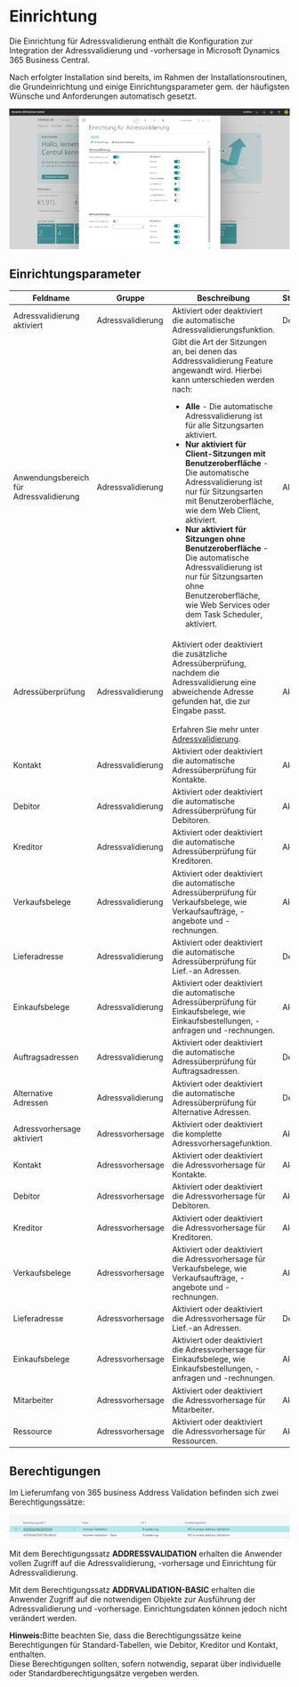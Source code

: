 # Einrichtung

Die Einrichtung für Adressvalidierung enthält die Konfiguration zur Integration der Adressvalidierung und -vorhersage in Microsoft Dynamics 365 Business Central.

Nach erfolgter Installation sind bereits, im Rahmen der Installationsroutinen, die Grundeinrichtung und einige Einrichtungsparameter gem. der häufigsten Wünsche und Anforderungen automatisch gesetzt.

![Einrichtung für Adressvalidierung](/assets/images/365-business-address-validation/setup.de-DE.png)

## Einrichtungsparameter

| Feldname | Gruppe | Beschreibung | Standardwert |
| --- | --- | --- | --- |
| Adressvalidierung aktiviert | Adressvalidierung | Aktiviert oder deaktiviert die automatische Adressvalidierungsfunktion. | Deaktiviert |
| Anwendungsbereich für Adressvalidierung | Adressvalidierung | Gibt die Art der Sitzungen an, bei denen das Addressvalidierung Feature angewandt wird. Hierbei kann unterschieden werden nach: <ul><li><strong>Alle</strong> - Die automatische Adressvalidierung ist für alle Sitzungsarten aktiviert.</li><li><strong>Nur aktiviert für Client-Sitzungen mit Benutzeroberfläche</strong> - Die automatische Adressvalidierung ist nur für Sitzungsarten mit Benutzeroberfläche, wie dem Web Client, aktiviert.</li><li><strong>Nur aktiviert für Sitzungen ohne Benutzeroberfläche</strong> - Die automatische Adressvalidierung ist nur für Sitzungsarten ohne Benutzeroberfläche, wie Web Services oder dem Task Scheduler, aktiviert.</li></ul> | Alle |
| Adressüberprüfung | Adressvalidierung | Aktiviert oder deaktiviert die zusätzliche Adressüberprüfung, nachdem die Adressvalidierung eine abweichende Adresse gefunden hat, die zur Eingabe passt.<br><br>Erfahren Sie mehr unter [Adressvalidierung](address-validation.md). | Aktiviert |
| Kontakt | Adressvalidierung | Aktiviert oder deaktiviert die automatische Adressüberprüfung für Kontakte. | Aktiviert |
| Debitor | Adressvalidierung | Aktiviert oder deaktiviert die automatische Adressüberprüfung für Debitoren. | Aktiviert |
| Kreditor | Adressvalidierung | Aktiviert oder deaktiviert die automatische Adressüberprüfung für Kreditoren. | Aktiviert |
| Verkaufsbelege | Adressvalidierung | Aktiviert oder deaktiviert die automatische Adressüberprüfung für Verkaufsbelege, wie Verkaufsaufträge, -angebote und -rechnungen. | Aktiviert |
| Lieferadresse | Adressvalidierung | Aktiviert oder deaktiviert die automatische Adressüberprüfung für Lief.-an Adressen. | Deaktiviert |
| Einkaufsbelege | Adressvalidierung | Aktiviert oder deaktiviert die automatische Adressüberprüfung für Einkaufsbelege, wie Einkaufsbestellungen, -anfragen und -rechnungen. | Aktiviert |
| Auftragsadressen | Adressvalidierung | Aktiviert oder deaktiviert die automatische Adressüberprüfung für Auftragsadressen. | Deaktiviert |
| Alternative Adressen | Adressvalidierung | Aktiviert oder deaktiviert die automatische Adressüberprüfung für Alternative Adressen. | Deaktiviert |
| Adressvorhersage aktiviert | Adressvorhersage | Aktiviert oder deaktiviert die komplette Adressvorhersagefunktion. | Aktiviert |
| Kontakt | Adressvorhersage | Aktiviert oder deaktiviert die Adressvorhersage für Kontakte. | Aktiviert |
| Debitor | Adressvorhersage | Aktiviert oder deaktiviert die Adressvorhersage für Debitoren. | Aktiviert |
| Kreditor | Adressvorhersage | Aktiviert oder deaktiviert die Adressvorhersage für Kreditoren. | Aktiviert |
| Verkaufsbelege | Adressvorhersage | Aktiviert oder deaktiviert die Adressvorhersage für Verkaufsbelege, wie Verkaufsaufträge, -angebote und -rechnungen. | Aktiviert |
| Lieferadresse | Adressvorhersage | Aktiviert oder deaktiviert die Adressvorhersage für Lief.-an Adressen. | Deaktiviert |
| Einkaufsbelege | Adressvorhersage | Aktiviert oder deaktiviert die Adressvorhersage für Einkaufsbelege, wie Einkaufsbestellungen, -anfragen und -rechnungen. | Aktiviert |
| Mitarbeiter | Adressvorhersage | Aktiviert oder deaktiviert die Adressvorhersage für Mitarbeiter. | Aktiviert |
| Ressource | Adressvorhersage | Aktiviert oder deaktiviert die Adressvorhersage für Ressourcen. | Aktiviert |

## Berechtigungen

Im Lieferumfang von 365 business Address Validation befinden sich zwei Berechtigungssätze:

![Berechtigungssätze](/assets/images/365-business-address-validation/permissions.de-DE.png)

Mit dem Berechtigungssatz **ADDRESSVALIDATION** erhalten die Anwender vollen Zugriff auf die Adressvalidierung, -vorhersage und Einrichtung für Adressvalidierung.

Mit dem Berechtigungssatz **ADDRVALIDATION-BASIC** erhalten die Anwender Zugriff auf die notwendigen Objekte zur Ausführung der Adressvalidierung und -vorhersage. Einrichtungsdaten können jedoch nicht verändert werden.

<div class="alert alert-info">
    <i class="fa-duotone fa-thin fa-lightbulb fa-lg" style="--fa-secondary-color: #00b7c3; --fa-primary-color: #111111;"></i> <strong>Hinweis:</strong>Bitte beachten Sie, dass die Berechtigungssätze keine Berechtigungen für Standard-Tabellen, wie Debitor, Kreditor und Kontakt, enthalten.<br>Diese Berechtigungen sollten, sofern notwendig, separat über individuelle oder Standardberechtigungsätze vergeben werden.
</div>